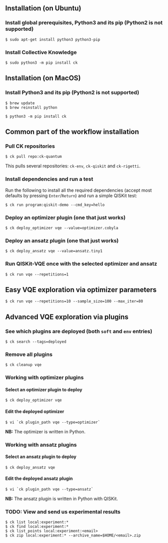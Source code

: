 ## Installation (on Ubuntu)

### Install global prerequisites, Python3 and its pip (Python2 is not supported)

```
$ sudo apt-get install python3 python3-pip
```

### Install Collective Knowledge

```
$ sudo python3 -m pip install ck
```


## Installation (on MacOS)

### Install Python3 and its pip (Python2 is not supported)

```
$ brew update
$ brew reinstall python
```

```
$ python3 -m pip install ck
```

## Common part of the workflow installation

### Pull CK repositories

```
$ ck pull repo:ck-quantum
```
This pulls several repositories: `ck-env`, `ck-qiskit` and `ck-rigetti`.


### Install dependencies and run a test

Run the following to install all the required dependencies (accept most defaults by pressing `Enter`/`Return`) and run a simple QISKit test:
```
$ ck run program:qiskit-demo --cmd_key=hello
```

### Deploy an optimizer plugin (one that just works)
```
$ ck deploy_optimizer vqe --value=optimizer.cobyla
```

### Deploy an ansatz plugin (one that just works)
```
$ ck deploy_ansatz vqe --value=ansatz.tiny1
```

### Run QISKit-VQE once with the selected optimizer and ansatz
```
$ ck run vqe --repetitions=1
```

## Easy VQE exploration via optimizer parameters
```
$ ck run vqe --repetitions=10 --sample_size=100 --max_iter=80
```

## Advanced VQE exploration via plugins

### See which plugins are deployed (both `soft` and `env` entries)
```
$ ck search --tags=deployed
```

### Remove all plugins
```
$ ck cleanup vqe
```

### Working with optimizer plugins

#### Select an optimizer plugin to deploy
```
$ ck deploy_optimizer vqe
```

#### Edit the deployed optimizer
```
$ vi `ck plugin_path vqe --type=optimizer`
```
**NB:** The optimizer is written in Python.

### Working with ansatz plugins

#### Select an ansatz plugin to deploy
```
$ ck deploy_ansatz vqe
```

#### Edit the deployed ansatz plugin
```
$ vi `ck plugin_path vqe --type=ansatz`
```
**NB:** The ansatz plugin is written in Python with QISKit.

### TODO: View and send us experimental results
```
$ ck list local:experiment:*
$ ck find local:experiment:*
$ ck list_points local:experiment:<email>
$ ck zip local:experiment:* --archive_name=$HOME/<email>.zip
```
